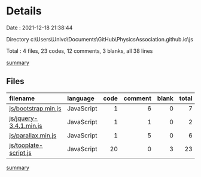 # Details

Date : 2021-12-18 21:38:44

Directory c:\Users\Univo\Documents\GitHub\PhysicsAssociation.github.io\js

Total : 4 files,  23 codes, 12 comments, 3 blanks, all 38 lines

[summary](results.md)

## Files
| filename | language | code | comment | blank | total |
| :--- | :--- | ---: | ---: | ---: | ---: |
| [js/bootstrap.min.js](/js/bootstrap.min.js) | JavaScript | 1 | 6 | 0 | 7 |
| [js/jquery-3.4.1.min.js](/js/jquery-3.4.1.min.js) | JavaScript | 1 | 1 | 0 | 2 |
| [js/parallax.min.js](/js/parallax.min.js) | JavaScript | 1 | 5 | 0 | 6 |
| [js/tooplate-script.js](/js/tooplate-script.js) | JavaScript | 20 | 0 | 3 | 23 |

[summary](results.md)